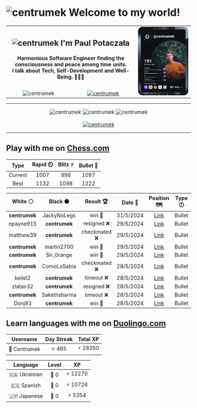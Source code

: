 <h1>
  <img
    src="https://emojis.slackmojis.com/emojis/images/1531849430/4246/blob-sunglasses.gif"
    width="30"
    alt="centrumek"
  />
  Welcome to my world!
</h1>

<table>
  <tbody>
    <tr>
      <td align="center" width="70%" colspan="2">
        <h2>
          <img
            src="https://raw.githubusercontent.com/MartinHeinz/MartinHeinz/master/wave.gif"
            width="30px"
            alt="centrumek"
          />
          I'm Paul Potaczała
        </h2>
        <h4>
          Harmonious Software Engineer finding the consciousness and peace among time units.
          <br/>
          I talk about Tech, Self-Development and Well-Being. 🌿🧘🚀
        </h4>
      </td>
      <td width="30%" rowspan="2">
        <a href="https://app.daily.dev/centrumek">
          <img
            src="./devcard.svg"
            alt="centrumek"
          />
        </a>
      </td>
    </tr>
    <tr align="center">
      <td>
        <img
          src="https://komarev.com/ghpvc/?username=centrumek&label=visitors&color=0e75b6&style=flat"
          alt="centrumek"
        >
      </td>
      <td>
        <a href="https://stackoverflow.com/users/14496012/centrumek">
          <img
            src="https://stackoverflow.com/users/flair/14496012.png?theme=dark"
            alt="centrumek"
          >
        </a>
      </td>
    </tr>
  </tbody>
</table>

---
<div align="center">
  <img 
    src="https://github-readme-stats.vercel.app/api?username=centrumek&show_icons=true&count_private=true&theme=dark&hide_border=true&hide=issues,contribs&bg_color=00000000"
    alt="centrumek"
  />
  <img
    src="https://github-readme-stats.vercel.app/api/top-langs/?username=centrumek&layout=compact&hide_border=true&theme=dark&bg_color=00000000&langs_count=6&exclude_repo=air-statistic-app"
    alt="centrumek"
  />
  <img 
    src="https://github-readme-streak-stats.herokuapp.com?user=centrumek&theme=dark&hide_border=true&background=FFFFFF00"
    alt="centrumek"
  />
  <br/>
  <br/>
  <a href="https://www.buymeacoffee.com/centrumek">
    <img
      src="https://cdn.buymeacoffee.com/buttons/v2/default-orange.png"
      height="50"
      width="210"
      alt="centrumek"
    />
  </a>
</div>

---

## Play with me on [Chess.com](https://www.chess.com/member/centrumek)

<div align="center">
<!--START_SECTION:chessStats-->
<!-- Automatically generated with https://github.com/Balastrong/chess-stats-action -->

| Type | Rapid ⏲️ | Blitz ⚡ | Bullet 🔫 |
|:---:|:---:|:---:|:---:|
| Current | 1007 | 996 | 1097 |
| Best | 1132 | 1098 | 1222 |

| White ⚪ | Black ⚫ | Result 🏆 | Date 📅 | Position 🗺️ | Type 🕕 |
|:---:|:---:|:---:|:---:|:---:|:---:|
| **centrumek** | JackyNoLegs | win 🥇 | 31/5/2024 | <a href="http://www.ee.unb.ca/cgi-bin/tervo/fen.pl?select=8/6p1/1R6/1P2P2k/4KP2/6rN/7p/8 b - -">Link</a> | Bullet |
| npayne915 | **centrumek** | resigned ❌ | 29/5/2024 | <a href="http://www.ee.unb.ca/cgi-bin/tervo/fen.pl?select=8/5PP1/6K1/8/4k3/8/8/8 b - -">Link</a> | Bullet |
| matthew39 | **centrumek** | checkmated ❌ | 29/5/2024 | <a href="http://www.ee.unb.ca/cgi-bin/tervo/fen.pl?select=7r/p3b2p/2p3p1/1p2Pb2/5B2/5BPk/PPP5/2K1R2R b - -">Link</a> | Bullet |
| **centrumek** | martin2700 | win 🥇 | 29/5/2024 | <a href="http://www.ee.unb.ca/cgi-bin/tervo/fen.pl?select=6k1/pb4p1/1p1p3p/2p3r1/3P4/P1P1K1N1/1P5P/5R2 b - -">Link</a> | Bullet |
| **centrumek** | Sir_0range | win 🥇 | 29/5/2024 | <a href="http://www.ee.unb.ca/cgi-bin/tervo/fen.pl?select=3Q4/2k5/4R3/8/3K4/8/8/1r6 b - -">Link</a> | Bullet |
| **centrumek** | ComoLoSabia | checkmated ❌ | 28/5/2024 | <a href="http://www.ee.unb.ca/cgi-bin/tervo/fen.pl?select=r1b4k/ppp4p/8/3Bp3/2P5/1P1Q1Pq1/P6r/5R1K w - -">Link</a> | Bullet |
| keilel2 | **centrumek** | timeout ❌ | 28/5/2024 | <a href="http://www.ee.unb.ca/cgi-bin/tervo/fen.pl?select=8/8/2k5/2P4p/1K5P/8/P5N1/8 b - -">Link</a> | Bullet |
| zlatan32 | **centrumek** | resigned ❌ | 28/5/2024 | <a href="http://www.ee.unb.ca/cgi-bin/tervo/fen.pl?select=6n1/p7/4p1p1/8/2Q1p3/8/1k2KPPP/R6R b - -">Link</a> | Bullet |
| **centrumek** | Sakethsharma | timeout ❌ | 28/5/2024 | <a href="http://www.ee.unb.ca/cgi-bin/tervo/fen.pl?select=8/kp6/4R1P1/3pPK2/5r2/8/8/6q1 w - -">Link</a> | Bullet |
| Donj93 | **centrumek** | win 🥇 | 28/5/2024 | <a href="http://www.ee.unb.ca/cgi-bin/tervo/fen.pl?select=8/pp1n4/2p1k1p1/2KpPp1p/2P2P2/8/P1P1B1PP/8 w - -">Link</a> | Bullet |

<!--END_SECTION:chessStats-->
</div>

## Learn languages with me on [Duolingo.com](https://www.duolingo.com/profile/Centrumek)

<div align="center">
<!--START_SECTION:duolingoStats-->
<!-- Automatically generated with https://github.com/centrumek/duolingo-readme-stats-->

| Username | Day Streak | Total XP |
|:---:|:---:|:---:|
| 👤 Centrumek | 🔥 465 | ⚡ 28350 |

| Language | Level | XP |
|:---:|:---:|:---:|
| 🇺🇦 Ukrainian | 👑 0 | ⚡ 12270 |
| 🇪🇸 Spanish | 👑 0 | ⚡ 10726 |
| 🇯🇵 Japanese | 👑 0 | ⚡ 5354 |

<!--END_SECTION:duolingoStats-->
</div>
<!--
**centrumek/centrumek** is a ✨ _special_ ✨ repository because its `README.md` (this file) appears on your GitHub profile.

Here are some ideas to get you started:

- 🔭 I’m currently working on ...
- 🌱 I’m currently learning ...
- 👯 I’m looking to collaborate on ...
- 🤔 I’m looking for help with ...
- 💬 Ask me about ...
- 📫 How to reach me: ...
- 😄 Pronouns: ...
- ⚡ Fun fact: ...
-->
